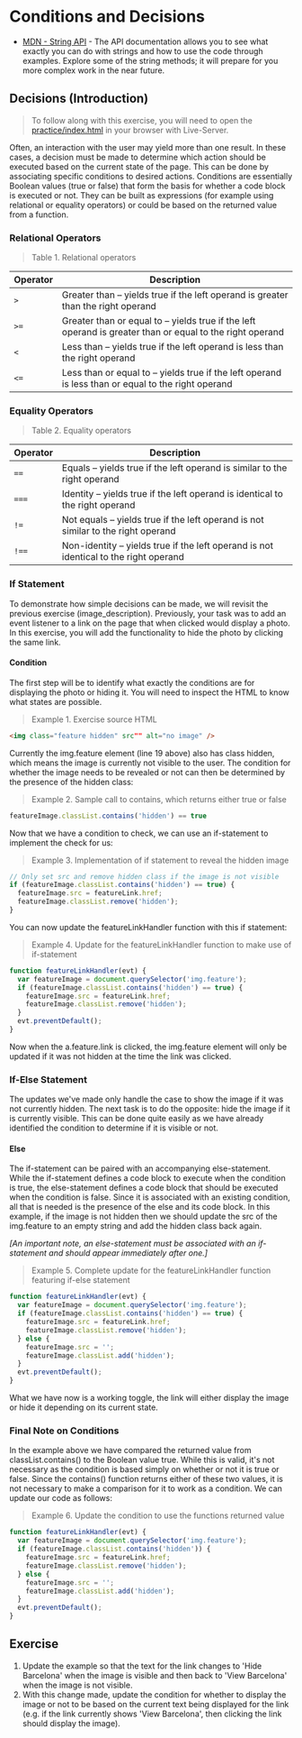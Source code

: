 # Conditions and Decisions

- [MDN - String API](https://developer.mozilla.org/en-US/docs/Web/JavaScript/Reference/Global_Objects/String) - The API documentation allows you to see what exactly you can do with strings and how to use the code through examples.  Explore some of the string methods; it will prepare for you more complex work in the near future.


## Decisions (Introduction)

> To follow along with this exercise, you will need to open the [practice/index.html](./practice/index.html) in your browser with Live-Server.

Often, an interaction with the user may yield more than one result. In these cases, a decision must be made to determine which action should be executed based on the current state of the page. This can be done by associating specific conditions to desired actions.
Conditions are essentially Boolean values (true or false) that form the basis for whether a code block is executed or not. They can be built as expressions (for example using relational or equality operators) or could be based on the returned value from a function.

### Relational Operators

> Table 1. Relational operators

Operator | Description
---------|------------
`>` | Greater than – yields true if the left operand is greater than the right operand
`>=` | Greater than or equal to – yields true if the left operand is greater than or equal to the right operand
`<` | Less than – yields true if the left operand is less than the right operand
`<=` | Less than or equal to – yields true if the left operand is less than or equal to the right operand

### Equality Operators

> Table 2. Equality operators

Operator | Description
---------|------------
`==` | Equals – yields true if the left operand is similar to the right operand
`===` | Identity – yields true if the left operand is identical to the right operand
`!=` | Not equals – yields true if the left operand is not similar to the right operand
`!==` | Non-identity – yields true if the left operand is not identical to the right operand

### If Statement

To demonstrate how simple decisions can be made, we will revisit the previous exercise (image_description). Previously, your task was to add an event listener to a link on the page that when clicked would display a photo. In this exercise, you will add the functionality to hide the photo by clicking the same link.

#### Condition

The first step will be to identify what exactly the conditions are for displaying the photo or hiding it. You will need to inspect the HTML to know what states are possible.

> Example 1. Exercise source HTML

```html
<img class="feature hidden" src"" alt="no image" />
```

Currently the img.feature element (line 19 above) also has class hidden, which means the image is currently not visible to the user. The condition for whether the image needs to be revealed or not can then be determined by the presence of the hidden class:

> Example 2. Sample call to contains, which returns either true or false

```js
featureImage.classList.contains('hidden') == true
```

Now that we have a condition to check, we can use an if-statement to implement the check for us:

> Example 3. Implementation of if statement to reveal the hidden image

```js
// Only set src and remove hidden class if the image is not visible
if (featureImage.classList.contains('hidden') == true) {
  featureImage.src = featureLink.href;
  featureImage.classList.remove('hidden');
}
```

You can now update the featureLinkHandler function with this if statement:

> Example 4. Update for the featureLinkHandler function to make use of if-statement

```js
function featureLinkHandler(evt) {
  var featureImage = document.querySelector('img.feature');
  if (featureImage.classList.contains('hidden') == true) {
    featureImage.src = featureLink.href;
    featureImage.classList.remove('hidden');
  }
  evt.preventDefault();
}
```

Now when the a.feature.link is clicked, the img.feature element will only be updated if it was not hidden at the time the link was clicked.

### If-Else Statement

The updates we've made only handle the case to show the image if it was not currently hidden. The next task is to do the opposite: hide the image if it is currently visible. This can be done quite easily as we have already identified the condition to determine if it is visible or not.

#### Else

The if-statement can be paired with an accompanying else-statement. While the if-statement defines a code block to execute when the condition is true, the else-statement defines a code block that should be executed when the condition is false. Since it is associated with an existing condition, all that is needed is the presence of the else and its code block. In this example, if the image is not hidden then we should update the src of the img.feature to an empty string and add the hidden class back again.

*[An important note, an else-statement must be associated with an if-statement and should appear immediately after one.]*

> Example 5. Complete update for the featureLinkHandler function featuring if-else statement

```js
function featureLinkHandler(evt) {
  var featureImage = document.querySelector('img.feature');
  if (featureImage.classList.contains('hidden') == true) {
    featureImage.src = featureLink.href;
    featureImage.classList.remove('hidden');
  } else {
    featureImage.src = '';
    featureImage.classList.add('hidden');
  }
  evt.preventDefault();
}
```

What we have now is a working toggle, the link will either display the image or hide it depending on its current state.

### Final Note on Conditions

In the example above we have compared the returned value from classList.contains() to the Boolean value true. While this is valid, it's not necessary as the condition is based simply on whether or not it is true or false. Since the contains() function returns either of these two values, it is not necessary to make a comparison for it to work as a condition. We can update our code as follows:

> Example 6. Update the condition to use the functions returned value

```js
function featureLinkHandler(evt) {
  var featureImage = document.querySelector('img.feature');
  if (featureImage.classList.contains('hidden')) {
    featureImage.src = featureLink.href;
    featureImage.classList.remove('hidden');
  } else {
    featureImage.src = '';
    featureImage.classList.add('hidden');
  }
  evt.preventDefault();
}
```

## Exercise

1. Update the example so that the text for the link changes to 'Hide Barcelona' when the image is visible and then back to 'View Barcelona' when the image is not visible.
2. With this change made, update the condition for whether to display the image or not to be based on the current text being displayed for the link (e.g. if the link currently shows 'View Barcelona', then clicking the link should display the image).